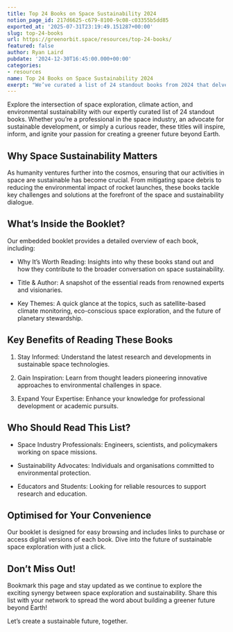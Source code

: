 ```yaml
---
title: Top 24 Books on Space Sustainability 2024
notion_page_id: 217d6625-c679-8100-9c08-c03355b5dd85
exported_at: '2025-07-31T23:19:49.151287+00:00'
slug: top-24-books
url: https://greenorbit.space/resources/top-24-books/
featured: false
author: Ryan Laird
pubdate: '2024-12-30T16:45:00.000+00:00'
categories:
- resources
name: Top 24 Books on Space Sustainability 2024
exerpt: "We’ve curated a list of 24 standout books from 2024 that delve into the intersection of space exploration, climate action, and environmental sustainability."
---
```


Explore the intersection of space exploration, climate action, and environmental sustainability with our expertly curated list of 24 standout books. Whether you’re a professional in the space industry, an advocate for sustainable development, or simply a curious reader, these titles will inspire, inform, and ignite your passion for creating a greener future beyond Earth.

## Why Space Sustainability Matters

As humanity ventures further into the cosmos, ensuring that our activities in space are sustainable has become crucial. From mitigating space debris to reducing the environmental impact of rocket launches, these books tackle key challenges and solutions at the forefront of the space and sustainability dialogue.

## What’s Inside the Booklet?

Our embedded booklet provides a detailed overview of each book, including:

- Why It’s Worth Reading: Insights into why these books stand out and how they contribute to the broader conversation on space sustainability.

- Title & Author: A snapshot of the essential reads from renowned experts and visionaries.

- Key Themes: A quick glance at the topics, such as satellite-based climate monitoring, eco-conscious space exploration, and the future of planetary stewardship.

## Key Benefits of Reading These Books

1. Stay Informed: Understand the latest research and developments in sustainable space technologies.

1. Gain Inspiration: Learn from thought leaders pioneering innovative approaches to environmental challenges in space.

1. Expand Your Expertise: Enhance your knowledge for professional development or academic pursuits.

## Who Should Read This List?

- Space Industry Professionals: Engineers, scientists, and policymakers working on space missions.

- Sustainability Advocates: Individuals and organisations committed to environmental protection.

- Educators and Students: Looking for reliable resources to support research and education.

## Optimised for Your Convenience

Our booklet is designed for easy browsing and includes links to purchase or access digital versions of each book. Dive into the future of sustainable space exploration with just a click.

## Don’t Miss Out!

Bookmark this page and stay updated as we continue to explore the exciting synergy between space exploration and sustainability. Share this list with your network to spread the word about building a greener future beyond Earth!

Let’s create a sustainable future, together.
